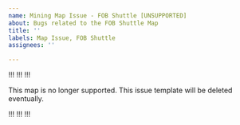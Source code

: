 ```yaml
---
name: Mining Map Issue - FOB Shuttle [UNSUPPORTED]
about: Bugs related to the FOB Shuttle Map
title: ''
labels: Map Issue, FOB Shuttle
assignees: ''

---
```


!!! !!! !!!

This map is no longer supported. This issue template will be deleted eventually.

!!! !!! !!!
